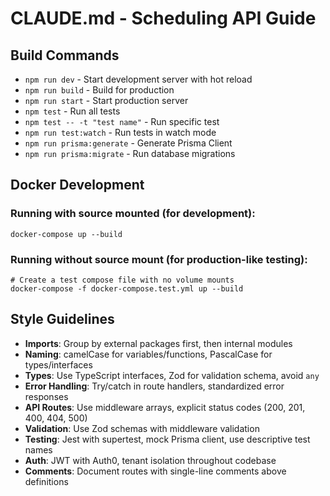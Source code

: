 # CLAUDE.md - Scheduling API Guide

## Build Commands
- `npm run dev` - Start development server with hot reload
- `npm run build` - Build for production
- `npm run start` - Start production server
- `npm test` - Run all tests
- `npm test -- -t "test name"` - Run specific test
- `npm run test:watch` - Run tests in watch mode
- `npm run prisma:generate` - Generate Prisma Client
- `npm run prisma:migrate` - Run database migrations

## Docker Development

### Running with source mounted (for development):
```
docker-compose up --build
```

### Running without source mount (for production-like testing):
```
# Create a test compose file with no volume mounts 
docker-compose -f docker-compose.test.yml up --build
```

## Style Guidelines
- **Imports**: Group by external packages first, then internal modules
- **Naming**: camelCase for variables/functions, PascalCase for types/interfaces
- **Types**: Use TypeScript interfaces, Zod for validation schema, avoid `any`
- **Error Handling**: Try/catch in route handlers, standardized error responses
- **API Routes**: Use middleware arrays, explicit status codes (200, 201, 400, 404, 500)
- **Validation**: Use Zod schemas with middleware validation
- **Testing**: Jest with supertest, mock Prisma client, use descriptive test names
- **Auth**: JWT with Auth0, tenant isolation throughout codebase
- **Comments**: Document routes with single-line comments above definitions